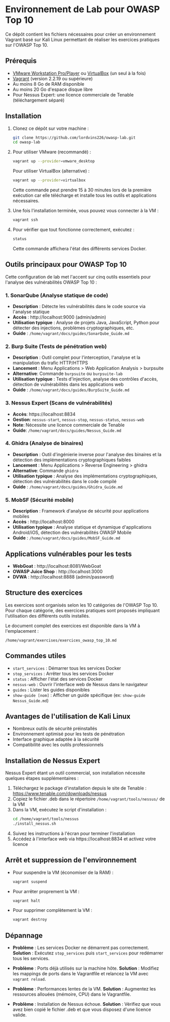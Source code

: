 # Environnement de Lab pour OWASP Top 10

Ce dépôt contient les fichiers nécessaires pour créer un environnement Vagrant basé sur Kali Linux permettant de réaliser les exercices pratiques sur l'OWASP Top 10.

## Prérequis

- [VMware Workstation Pro/Player](https://www.vmware.com/products/workstation-pro.html) ou [VirtualBox](https://www.virtualbox.org/wiki/Downloads) (un seul à la fois)
- [Vagrant](https://www.vagrantup.com/downloads) (version 2.2.19 ou supérieure)
- Au moins 8 Go de RAM disponible
- Au moins 20 Go d'espace disque libre
- Pour Nessus Expert: une licence commerciale de Tenable (téléchargement séparé)

## Installation

1. Clonez ce dépôt sur votre machine :
   ```bash
   git clone https://github.com/lordvins226/owasp-lab.git
   cd owasp-lab
   ```

2. Pour utiliser VMware (recommandé) :
   ```bash
   vagrant up --provider=vmware_desktop
   ```

   Pour utiliser VirtualBox (alternative) :
   ```bash
   vagrant up --provider=virtualbox
   ```

   Cette commande peut prendre 15 à 30 minutes lors de la première exécution car elle télécharge et installe tous les outils et applications nécessaires.

3. Une fois l'installation terminée, vous pouvez vous connecter à la VM :
   ```bash
   vagrant ssh
   ```

4. Pour vérifier que tout fonctionne correctement, exécutez :
   ```bash
   status
   ```
   Cette commande affichera l'état des différents services Docker.

## Outils principaux pour OWASP Top 10

Cette configuration de lab met l'accent sur cinq outils essentiels pour l'analyse des vulnérabilités OWASP Top 10 :

### 1. SonarQube (Analyse statique de code)
- **Description** : Détecte les vulnérabilités dans le code source via l'analyse statique
- **Accès** : http://localhost:9000 (admin/admin)
- **Utilisation typique** : Analyse de projets Java, JavaScript, Python pour détecter des injections, problèmes cryptographiques, etc.
- **Guide** : `/home/vagrant/docs/guides/SonarQube_Guide.md`

### 2. Burp Suite (Tests de pénétration web)
- **Description** : Outil complet pour l'interception, l'analyse et la manipulation du trafic HTTP/HTTPS
- **Lancement** : Menu Applications > Web Application Analysis > burpsuite
- **Alternative**: Commande `burpsuite` ou `burpsuite-lab`
- **Utilisation typique** : Tests d'injection, analyse des contrôles d'accès, détection de vulnérabilités dans les applications web
- **Guide** : `/home/vagrant/docs/guides/BurpSuite_Guide.md`

### 3. Nessus Expert (Scans de vulnérabilités)
- **Accès**: https://localhost:8834
- **Gestion**: `nessus-start`, `nessus-stop`, `nessus-status`, `nessus-web`
- **Note**: Nécessite une licence commerciale de Tenable
- **Guide**: `/home/vagrant/docs/guides/Nessus_Guide.md`

### 4. Ghidra (Analyse de binaires)
- **Description** : Outil d'ingénierie inverse pour l'analyse des binaires et la détection des implémentations cryptographiques faibles
- **Lancement** : Menu Applications > Reverse Engineering > ghidra
- **Alternative**: Commande `ghidra`
- **Utilisation typique** : Analyse des implémentations cryptographiques, détection des vulnérabilités dans le code compilé
- **Guide** : `/home/vagrant/docs/guides/Ghidra_Guide.md`

### 5. MobSF (Sécurité mobile)
- **Description** : Framework d'analyse de sécurité pour applications mobiles
- **Accès** : http://localhost:8000
- **Utilisation typique** : Analyse statique et dynamique d'applications Android/iOS, détection des vulnérabilités OWASP Mobile
- **Guide** : `/home/vagrant/docs/guides/MobSF_Guide.md`

## Applications vulnérables pour les tests

- **WebGoat** : http://localhost:8081/WebGoat
- **OWASP Juice Shop** : http://localhost:3000
- **DVWA** : http://localhost:8888 (admin/password)

## Structure des exercices

Les exercices sont organisés selon les 10 catégories de l'OWASP Top 10. Pour chaque catégorie, des exercices pratiques sont proposés impliquant l'utilisation des différents outils installés.

Le document complet des exercices est disponible dans la VM à l'emplacement :
```
/home/vagrant/exercises/exercices_owasp_top_10.md
```

## Commandes utiles

- `start_services` : Démarrer tous les services Docker
- `stop_services` : Arrêter tous les services Docker
- `status` : Afficher l'état des services Docker
- `nessus-web` : Ouvrir l'interface web de Nessus dans le navigateur
- `guides` : Lister les guides disponibles
- `show-guide [nom]` : Afficher un guide spécifique (ex: `show-guide Nessus_Guide.md`)

## Avantages de l'utilisation de Kali Linux

- Nombreux outils de sécurité préinstallés
- Environnement optimisé pour les tests de pénétration
- Interface graphique adaptée à la sécurité
- Compatibilité avec les outils professionnels

## Installation de Nessus Expert

Nessus Expert étant un outil commercial, son installation nécessite quelques étapes supplémentaires :

1. Téléchargez le package d'installation depuis le site de Tenable : https://www.tenable.com/downloads/nessus
2. Copiez le fichier .deb dans le répertoire `/home/vagrant/tools/nessus/` de la VM
3. Dans la VM, exécutez le script d'installation :
   ```bash
   cd /home/vagrant/tools/nessus
   ./install_nessus.sh
   ```
4. Suivez les instructions à l'écran pour terminer l'installation
5. Accédez à l'interface web via https://localhost:8834 et activez votre licence

## Arrêt et suppression de l'environnement

- Pour suspendre la VM (économiser de la RAM) :
  ```bash
  vagrant suspend
  ```

- Pour arrêter proprement la VM :
  ```bash
  vagrant halt
  ```

- Pour supprimer complètement la VM :
  ```bash
  vagrant destroy
  ```

## Dépannage

- **Problème** : Les services Docker ne démarrent pas correctement.
  **Solution** : Exécutez `stop_services` puis `start_services` pour redémarrer tous les services.

- **Problème** : Ports déjà utilisés sur la machine hôte.
  **Solution** : Modifiez les mappings de ports dans le Vagrantfile et relancez la VM avec `vagrant reload`.

- **Problème** : Performances lentes de la VM.
  **Solution** : Augmentez les ressources allouées (mémoire, CPU) dans le Vagrantfile.

- **Problème** : Installation de Nessus échoue.
  **Solution** : Vérifiez que vous avez bien copié le fichier .deb et que vous disposez d'une licence valide.
